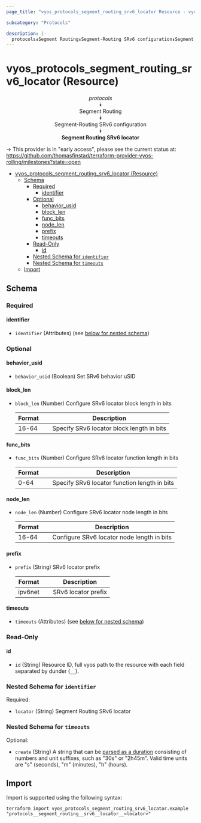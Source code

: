 ```yaml
---
page_title: "vyos_protocols_segment_routing_srv6_locator Resource - vyos"

subcategory: "Protocols"

description: |-
  protocols⯯Segment Routing⯯Segment-Routing SRv6 configuration⯯Segment Routing SRv6 locator
---
```


# vyos_protocols_segment_routing_srv6_locator (Resource)
<center>


*protocols*  
⯯  
Segment Routing  
⯯  
Segment-Routing SRv6 configuration  
⯯  
**Segment Routing SRv6 locator**


</center>

-> This provider is in "early access", please see the current status at: https://github.com/thomasfinstad/terraform-provider-vyos-rolling/milestones?state=open

<!--TOC-->

- [vyos_protocols_segment_routing_srv6_locator (Resource)](#vyos_protocols_segment_routing_srv6_locator-resource)
  - [Schema](#schema)
    - [Required](#required)
      - [identifier](#identifier)
    - [Optional](#optional)
      - [behavior_usid](#behavior_usid)
      - [block_len](#block_len)
      - [func_bits](#func_bits)
      - [node_len](#node_len)
      - [prefix](#prefix)
      - [timeouts](#timeouts)
    - [Read-Only](#read-only)
      - [id](#id)
    - [Nested Schema for `identifier`](#nested-schema-for-identifier)
    - [Nested Schema for `timeouts`](#nested-schema-for-timeouts)
  - [Import](#import)

<!--TOC-->

<!-- schema generated by tfplugindocs -->
## Schema

### Required

#### identifier
- `identifier` (Attributes) (see [below for nested schema](#nestedatt--identifier))

### Optional

#### behavior_usid
- `behavior_usid` (Boolean) Set SRv6 behavior uSID
#### block_len
- `block_len` (Number) Configure SRv6 locator block length in bits

    |  Format  &emsp;|  Description                                |
    |----------|---------------------------------------------|
    |  16-64   &emsp;|  Specify SRv6 locator block length in bits  |
#### func_bits
- `func_bits` (Number) Configure SRv6 locator function length in bits

    |  Format  &emsp;|  Description                                   |
    |----------|------------------------------------------------|
    |  0-64    &emsp;|  Specify SRv6 locator function length in bits  |
#### node_len
- `node_len` (Number) Configure SRv6 locator node length in bits

    |  Format  &emsp;|  Description                                 |
    |----------|----------------------------------------------|
    |  16-64   &emsp;|  Configure SRv6 locator node length in bits  |
#### prefix
- `prefix` (String) SRv6 locator prefix

    |  Format   &emsp;|  Description          |
    |-----------|-----------------------|
    |  ipv6net  &emsp;|  SRv6 locator prefix  |
#### timeouts
- `timeouts` (Attributes) (see [below for nested schema](#nestedatt--timeouts))

### Read-Only

#### id
- `id` (String) Resource ID, full vyos path to the resource with each field separated by dunder (`__`).

<a id="nestedatt--identifier"></a>
### Nested Schema for `identifier`

Required:

- `locator` (String) Segment Routing SRv6 locator


<a id="nestedatt--timeouts"></a>
### Nested Schema for `timeouts`

Optional:

- `create` (String) A string that can be [parsed as a duration](https://pkg.go.dev/time#ParseDuration) consisting of numbers and unit suffixes, such as &#34;30s&#34; or &#34;2h45m&#34;. Valid time units are &#34;s&#34; (seconds), &#34;m&#34; (minutes), &#34;h&#34; (hours).

## Import

Import is supported using the following syntax:

```shell
terraform import vyos_protocols_segment_routing_srv6_locator.example "protocols__segment_routing__srv6__locator__<locator>"
```
